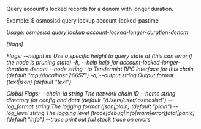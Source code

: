 Query account's locked records for a denom with longer duration.

Example:
$ osmosisd query lockup account-locked-pastime <address> <duration> <denom>

Usage:
  osmosisd query lockup account-locked-longer-duration-denom <address> <duration> <denom> [flags]

Flags:
      --height int      Use a specific height to query state at (this can error if the node is pruning state)
  -h, --help            help for account-locked-longer-duration-denom
      --node string     <host>:<port> to Tendermint RPC interface for this chain (default "tcp://localhost:26657")
  -o, --output string   Output format (text|json) (default "text")

Global Flags:
      --chain-id string     The network chain ID
      --home string         directory for config and data (default "/Users/user/.osmosisd")
      --log_format string   The logging format (json|plain) (default "plain")
      --log_level string    The logging level (trace|debug|info|warn|error|fatal|panic) (default "info")
      --trace               print out full stack trace on errors
